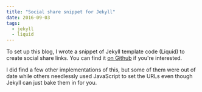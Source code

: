 ```yaml
---
title: "Social share snippet for Jekyll"
date: 2016-09-03
tags:
  - jekyll
  - liquid
---
```


To set up this blog, I wrote a snippet of Jekyll template code (Liquid) to
create social share links. You can find it
[on Github](https://github.com/RomkeVdMeulen/jekyll-share-links) if you're
interested.

I did find a few other implementations of this, but some of them were out of
date while others needlessly used JavaScript to set the URLs even though Jekyll
can just bake them in for you.
